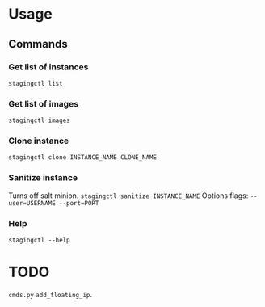 # Usage

## Commands

### Get list of instances
`stagingctl list`

### Get list of images
`stagingctl images`

### Clone instance
`stagingctl clone INSTANCE_NAME CLONE_NAME`

### Sanitize instance
Turns off salt minion.
`stagingctl sanitize INSTANCE_NAME`
Options flags: `--user=USERNAME --port=PORT`

### Help
`stagingctl --help`



# TODO

`cmds.py` `add_floating_ip`.
